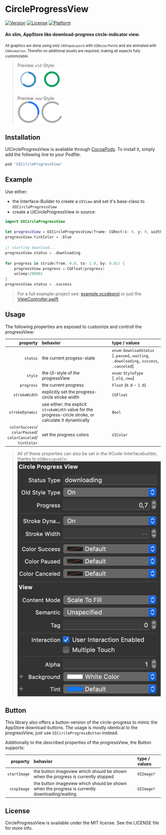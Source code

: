 # CircleProgressView

[![Version](https://img.shields.io/cocoapods/v/UICircleProgressView.svg?style=flat)](https://cocoapods.org/pods/UICircleProgressView)
[![License](https://img.shields.io/cocoapods/l/UICircleProgressView.svg?style=flat)](https://cocoapods.org/pods/UICircleProgressView)
[![Platform](https://img.shields.io/cocoapods/p/UICircleProgressView.svg?style=flat)](https://cocoapods.org/pods/UICircleProgressView)

#### An slim, AppStore like download-progress circle-indicator view.
<small>All graphics are done using only `CAShapeLayer`s with `UIBezierPath`s and are animated with `CAAnimation`. Therefor no additional assets are required, making all aspects fully customizable.</small>

> Preview `old`-Style: <br>
> ![](./images/old/downloading.png) ![](./images/old/success.png)

> Preview `new`-Style: <br>
> ![](./images/new/downloading.png) ![](./images/new/waiting.png)

## Installation

UICircleProgressView is available through [CocoaPods](https://cocoapods.org/pods/UICircleProgressView). To install
it, simply add the following line to your Podfile:

```ruby
pod 'UICircleProgressView'
```

## Example

Use either:

- the Interface-Builder to create a `UIView` and set it's base-class to `UICircleProgressView`
- create a UICircleProgressView in source:

```swift
import UICircleProgressView

let progressView = UICircleProgressView(frame: CGRect(x: 0, y: 0, width: 24, height: 24), style: .new, status: .waiting)
progressView.tintColor = .blue

// starting download...
progressView.status = .downloading

for progress in stride(from: 0.0, to: 1.0, by: 0.01) {
    progressView.progress = CGFloat(progress)
    usleep(20000)
}
progressView.status = .success
```

> For a full example-project see: [example.xcodeproj](./example.xcodeproj) or just the [ViewController.swift](./example/ViewController.swift)

## Usage

The following properties are exposed to customize and controll the progressView:

| property | behavior | type / values |
|--:|:--|:--|
| `status` | the current progess-state | `enum`: `DownloadStatus`<br>\[`.paused`,`.waiting`,<br>`.downloading`,`.success`,<br>`.canceled`\] |
| `style` | the UI-style of the progressView | `enum`: `StyleType`<br>\[`.old`,`.new`\] |
| `progress` | the current progress | `Float` (`0.0` - `1.0`) |
| `strokeWidth` | explicitly set the progress-circle stroke width | `CGFloat` |
| `strokeDynamic` | use either: the explicit `strokeWidth` value for the progress-circle stroke, or calculate it dynamically | `Bool` |
| `colorSuccess`/<br>`colorPaused`/<br>`colorCanceled`/<br>`tintColor` | set the progress colors | `UIColor` |

> All of these properties can also be set in the XCode-Interfacebuilder, thanks to `@IBDesignable`:
> ![](./images/Xcode_IB.png)

## Button

This library also offers a button-version of the circle-progress to mimic the AppStore download-buttons.
The usage is mostly identical to the progressView, just use `UICircleProgressButton` instead.

Additionally to the described properties of the progressView, the Button supports:

| property | behavior | type / values |
|--:|:--|:--|
| `startImage` | the button imageview which should be shown when the progress is currently stopped | `UIImage?` |
| `stopImage` | the button imageview which should be shown when the progress is currently downloading/waiting | `UIImage?` |

## License

CircleProgressView is available under the MIT license. See the LICENSE file for more info.
